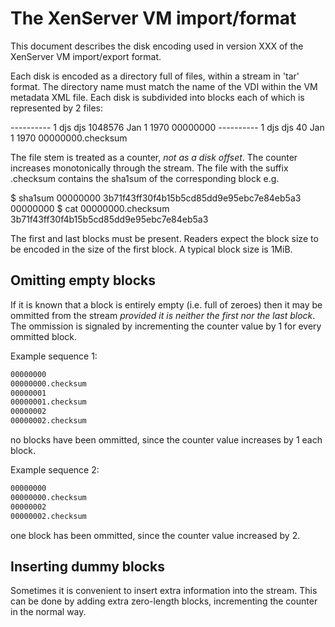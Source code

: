 # The XenServer VM import/format

This document describes the disk encoding used in version XXX of the XenServer VM import/export format.

Each disk is encoded as a directory full of files, within a stream in 'tar' format. The directory name must match the name of the VDI within the VM metadata XML file. Each disk is subdivided into blocks each of which is represented by 2 files:

 ---------- 1 djs djs 1048576 Jan  1  1970 00000000
 ---------- 1 djs djs      40 Jan  1  1970 00000000.checksum

The file stem is treated as a counter, *not as a disk offset*. The counter increases monotonically through the stream. The file with the suffix .checksum contains the sha1sum of the corresponding block e.g.

 $ sha1sum 00000000
 3b71f43ff30f4b15b5cd85dd9e95ebc7e84eb5a3  00000000
 $ cat 00000000.checksum
 3b71f43ff30f4b15b5cd85dd9e95ebc7e84eb5a3

The first and last blocks must be present. Readers expect the block size to be encoded in the size of the first block. A typical block size is 1MiB.

## Omitting empty blocks

If it is known that a block is entirely empty (i.e. full of zeroes) then it may
be ommitted from the stream *provided it is neither the first nor the last block*.
The ommission is signaled by incrementing the counter value by 1 for every
ommitted block.

Example sequence 1:

```sh
00000000
00000000.checksum
00000001
00000001.checksum
00000002
00000002.checksum
```

no blocks have been ommitted, since the counter value increases by 1 each block.

Example sequence 2:

```sh
00000000
00000000.checksum
00000002
00000002.checksum
```

one block has been ommitted, since the counter value increased by 2.

## Inserting dummy blocks

Sometimes it is convenient to insert extra information into the stream. This can
be done by adding extra zero-length blocks, incrementing the counter in the
normal way.
